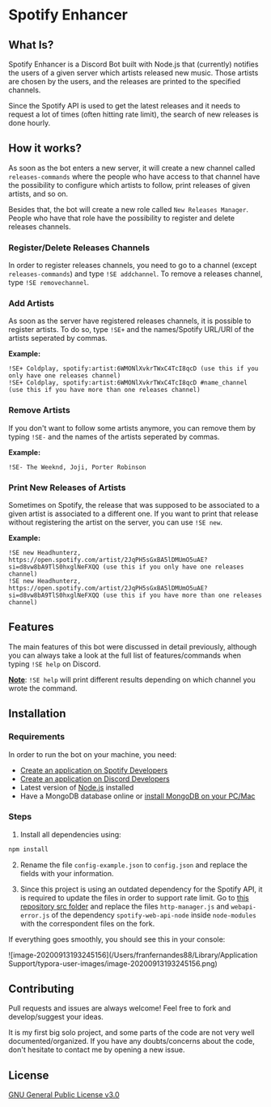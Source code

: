 # Spotify Enhancer

## What Is?

Spotify Enhancer is a Discord Bot built with Node.js that (currently) notifies the users of a given server which artists released new music. Those artists are chosen by the users, and the releases are printed to the specified channels.

Since the Spotify API is used to get the latest releases and it needs to request a lot of times (often hitting rate limit), the search of new releases is done hourly.

## How it works?

As soon as the bot enters a new server, it will create a new channel called `releases-commands` where the people who have access to that channel have the possibility to configure which artists to follow, print releases of given artists, and so on.

Besides that, the bot will create a new role called `New Releases Manager`. People who have that role have the possibility to register and delete releases channels.

### Register/Delete Releases Channels

In order to register releases channels, you need to go to a channel (except `releases-commands`) and type `!SE addchannel`. To remove a releases channel, type `!SE removechannel`.

### Add Artists

As soon as the server have registered releases channels, it is possible to register artists. To do so, type `!SE+` and the names/Spotify URL/URI of the artists seperated by commas. 

**Example:**

```
!SE+ Coldplay, spotify:artist:6WMONlXvkrTWxC4TcI8qcD (use this if you only have one releases channel)
!SE+ Coldplay, spotify:artist:6WMONlXvkrTWxC4TcI8qcD #name_channel (use this if you have more than one releases channel)
```

### Remove Artists

If you don't want to follow some artists anymore, you can remove them by typing `!SE-` and the names of the artists seperated by commas.

**Example:**

```
!SE- The Weeknd, Joji, Porter Robinson
```

### Print New Releases of Artists

Sometimes on Spotify, the release that was supposed to be associated to a given artist is associated to a different one. If you want to print that release without registering the artist on the server, you can use `!SE new`.

**Example:**

```
!SE new Headhunterz, https://open.spotify.com/artist/2JqPH5sGxBA5lDMUmO5uAE?si=d8vw8bA9TlS0hxglNeFXQQ (use this if you only have one releases channel)
!SE new Headhunterz, https://open.spotify.com/artist/2JqPH5sGxBA5lDMUmO5uAE?si=d8vw8bA9TlS0hxglNeFXQQ (use this if you have more than one releases channel)
```

## Features

The main features of this bot were discussed in detail previously, although you can always take a look at the full list of features/commands when typing `!SE help` on Discord.

**<u>Note</u>**: `!SE help` will print different results depending on which channel you wrote the command.

## Installation

### Requirements

In order to run the bot on your machine, you need:

* [Create an application on Spotify Developers](https://developer.spotify.com/dashboard/login)
* [Create an application on Discord Developers](https://discord.com/developers/applications)
* Latest version of [Node.js](https://nodejs.org/en/download/) installed
* Have a MongoDB database online or [install MongoDB on your PC/Mac](https://www.mongodb.com/try/download/community)

### Steps

1.  Install all dependencies using:

   ```bash
   npm install
   ```

2. Rename the file `config-example.json` to `config.json` and replace the fields with your information.

3. Since this project is using an outdated dependency for the Spotify API, it is required to update the files in order to support rate limit. Go to [this repository src folder](https://github.com/m4tr1k/spotify-web-api-node/tree/master/src) and replace the files `http-manager.js` and `webapi-error.js` of the dependency `spotify-web-api-node` inside `node-modules` with the correspondent files on the fork.

If everything goes smoothly, you should see this in your console:

![image-20200913193245156](/Users/franfernandes88/Library/Application Support/typora-user-images/image-20200913193245156.png)

## Contributing

Pull requests and issues are always welcome! Feel free to fork and develop/suggest your ideas.

It is my first big solo project, and some parts of the code are not very well documented/organized. If you have any doubts/concerns about the code, don't hesitate to contact me by opening a new issue.

## License
[GNU General Public License v3.0](https://www.gnu.org/licenses/gpl-3.0.html)